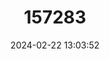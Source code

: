 ---
title: "157283"
category: "Chalcides ocellatus"
draft: false
date: 2024-02-22 13:03:52
languages:
  Turkish: ["Benekli Kertenkele"]
  Spanish; Castilian: ["Eslizón Ocelado"]
  Italian: ["Gongilo"]
  Arabic: ["السقنقور العييني"]
  English: ["Ocellated Skink"]
---